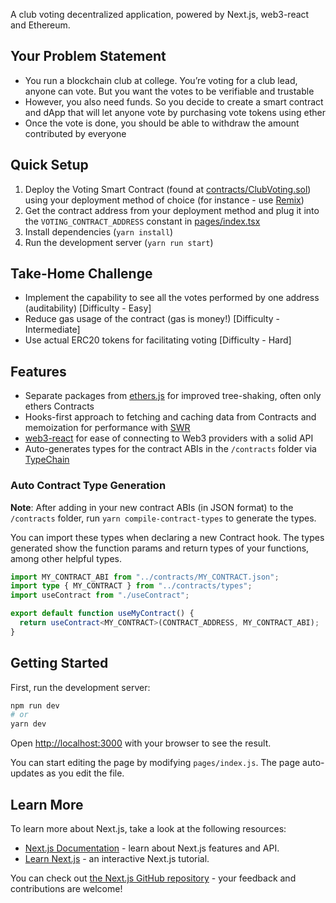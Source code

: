 A club voting decentralized application, powered by Next.js, web3-react and Ethereum.

## Your Problem Statement

- You run a blockchain club at college. You’re voting for a club lead, anyone can vote. But you want the votes to be verifiable and trustable
- However, you also need funds. So you decide to create a smart contract and dApp that will let anyone vote by purchasing vote tokens using ether
- Once the vote is done, you should be able to withdraw the amount contributed by everyone

## Quick Setup

1. Deploy the Voting Smart Contract (found at [contracts/ClubVoting.sol](/contracts/ClubVoting.sol)) using your deployment method of choice (for instance - use [Remix](http://remix.ethereum.org))
2. Get the contract address from your deployment method and plug it into the `VOTING_CONTRACT_ADDRESS` constant in [pages/index.tsx](/pages/index.tsx)
3. Install dependencies (`yarn install`)
4. Run the development server (`yarn run start`)

## Take-Home Challenge

- Implement the capability to see all the votes performed by one address (auditability) [Difficulty - Easy]
- Reduce gas usage of the contract (gas is money!) [Difficulty - Intermediate]
- Use actual ERC20 tokens for facilitating voting [Difficulty - Hard]

## Features

- Separate packages from [ethers.js](https://docs.ethers.io/v5/) for improved tree-shaking, often only ethers Contracts
- Hooks-first approach to fetching and caching data from Contracts and memoization for performance with [SWR](https://swr.vercel.app)
- [web3-react](https://github.com/NoahZinsmeister/web3-react) for ease of connecting to Web3 providers with a solid API
- Auto-generates types for the contract ABIs in the `/contracts` folder via [TypeChain](https://github.com/ethereum-ts/TypeChain)

### Auto Contract Type Generation

**Note**: After adding in your new contract ABIs (in JSON format) to the `/contracts` folder, run `yarn compile-contract-types` to generate the types.

You can import these types when declaring a new Contract hook. The types generated show the function params and return types of your functions, among other helpful types.

```ts
import MY_CONTRACT_ABI from "../contracts/MY_CONTRACT.json";
import type { MY_CONTRACT } from "../contracts/types";
import useContract from "./useContract";

export default function useMyContract() {
  return useContract<MY_CONTRACT>(CONTRACT_ADDRESS, MY_CONTRACT_ABI);
}
```

## Getting Started

First, run the development server:

```bash
npm run dev
# or
yarn dev
```

Open [http://localhost:3000](http://localhost:3000) with your browser to see the result.

You can start editing the page by modifying `pages/index.js`. The page auto-updates as you edit the file.

## Learn More

To learn more about Next.js, take a look at the following resources:

- [Next.js Documentation](https://nextjs.org/docs) - learn about Next.js features and API.
- [Learn Next.js](https://nextjs.org/learn) - an interactive Next.js tutorial.

You can check out [the Next.js GitHub repository](https://github.com/vercel/next.js/) - your feedback and contributions are welcome!
